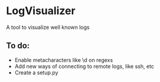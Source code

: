 # LogVisualizer
A tool to visualize well known logs 


## To do:
* Enable metacharacters like \d on regexs
* Add new ways of connecting to remote logs, like ssh, etc
* Create a setup.py
